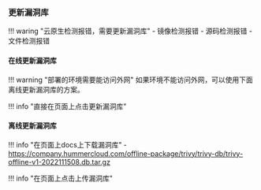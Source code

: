 ### 更新漏洞库

!!! waring "云原生检测报错，需要更新漏洞库"
    - 镜像检测报错
    - 源码检测报错
    - 文件检测报错

#### 在线更新漏洞库

!!! warning "部署的环境需要能访问外网"
    如果环境不能访问外网，可以使用下面离线更新漏洞库的方案。

!!! info "直接在页面上点击更新漏洞库"


#### 离线更新漏洞库

!!! info "在页面上docs上下载漏洞库"
    - https://company.hummercloud.com/offline-package/trivy/trivy-db/trivy-offline-v1-2022111508.db.tar.gz

!!! info "在页面上点击上传漏洞库"
    
